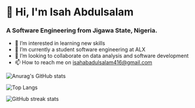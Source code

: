 <h1>👋 Hi, I'm Isah Abdulsalam</h1>
<h3>A Software Engineering from Jigawa State, Nigeria.</h3>

- 👀 I’m interested in learning new skills
- 🌱 I’m currently a student software engineering at ALX
- 💞️ I’m looking to collaborate on data analysis and software development
- 📫 How to reach me on isahabadulsalam416@gmail.com 

<!---
Isahabdulsalam/Isahabdulsalam is a ✨ special ✨ repository because its `README.md` (this file) appears on your GitHub profile.
You can click the Preview link to take a look at your changes
--->

![Anurag's GitHub stats](https://github-readme-stats.vercel.app/api?username=isahabdulsalam&show_icons=true&theme=tokyonight)

<!---![Anurag's GitHub stats](https://github-readme-stats.vercel.app/api?username=isahabdulsalam&theme=THEME_NAME&show=reviews,discussions_started,discussions_answered,prs_merged,prs_merged_percentage) [![Anurag's GitHub stats-Dark](https://github-readme-stats.vercel.app/api?username=isahabdulsalam&show_icons=true&theme=dark#gh-dark-mode-only)](https://github.com/anuraghazra/github-readme-stats#gh-dark-mode-only)
[![Anurag's GitHub stats-Light](https://github-readme-stats.vercel.app/api?username=isahabdulsalam&show_icons=true&theme=default#gh-light-mode-only)](https://github.com/anuraghazra/github-readme-stats#gh-light-mode-only).
--->

![Top Langs](https://github-readme-stats.vercel.app/api/top-langs/?username=isahabdulsalam&layout=compact)

![GitHub streak stats](https://streak-stats.demolab.com/?user=Isahabdulsalam)  
